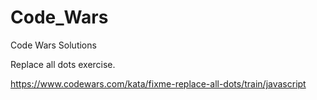 # Code_Wars
Code Wars Solutions

Replace all dots exercise.

https://www.codewars.com/kata/fixme-replace-all-dots/train/javascript
